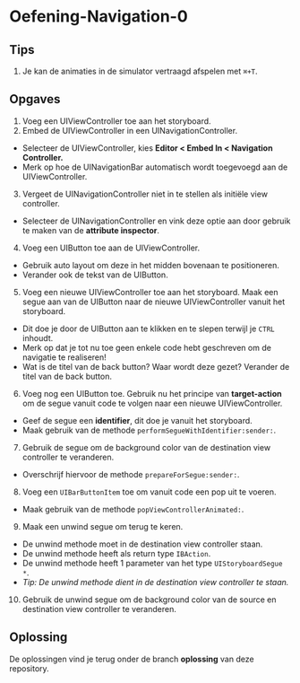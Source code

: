 # Oefening-Navigation-0

## Tips
1. Je kan de animaties in de simulator vertraagd afspelen met `⌘+T`.

## Opgaves
1. Voeg een UIViewController toe aan het storyboard.
2. Embed de UIViewController in een UINavigationController.
  - Selecteer de UIViewController, kies **Editor < Embed In < Navigation Controller.**
  - Merk op hoe de UINavigationBar automatisch wordt toegevoegd aan de UIViewController.
3. Vergeet de UINavigationController niet in te stellen als initiële view controller.
  - Selecteer de UINavigationController en vink deze optie aan door gebruik te maken van de **attribute inspector**.
4. Voeg een UIButton toe aan de UIViewController.
  - Gebruik auto layout om deze in het midden bovenaan te positioneren.
  - Verander ook de tekst van de UIButton.
5. Voeg een nieuwe UIViewController toe aan het storyboard. Maak een segue aan van de UIButton naar de nieuwe UIViewController vanuit het storyboard.
  - Dit doe je door de UIButton aan te klikken en te slepen terwijl je `CTRL` inhoudt.
  - Merk op dat je tot nu toe geen enkele code hebt geschreven om de navigatie te realiseren!
  - Wat is de titel van de back button? Waar wordt deze gezet? Verander de titel van de back button.
6. Voeg nog een UIButton toe. Gebruik nu het principe van **target-action** om de segue vanuit code te volgen naar een nieuwe UIViewController.
  - Geef de segue een **identifier**, dit doe je vanuit het storyboard.
  - Maak gebruik van de methode `performSegueWithIdentifier:sender:`.
7. Gebruik de segue om de background color van de destination view controller te veranderen.
  - Overschrijf hiervoor de methode `prepareForSegue:sender:`.
8. Voeg een `UIBarButtonItem` toe om vanuit code een pop uit te voeren.
  - Maak gebruik van de methode `popViewControllerAnimated:`.
9. Maak een unwind segue om terug te keren.
  - De unwind methode moet in de destination view controller staan.
  - De unwind methode heeft als return type `IBAction`.
  - De unwind methode heeft 1 parameter van het type `UIStoryboardSegue *`.
  - *Tip: De unwind methode dient in de destination view controller te staan.*
10. Gebruik de unwind segue om de background color van de source en destination view controller te veranderen.

## Oplossing
De oplossingen vind je terug onder de branch **oplossing** van deze repository.
